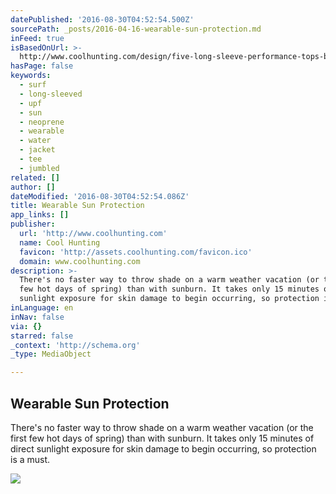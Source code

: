 ```yaml
---
datePublished: '2016-08-30T04:52:54.500Z'
sourcePath: _posts/2016-04-16-wearable-sun-protection.md
inFeed: true
isBasedOnUrl: >-
  http://www.coolhunting.com/design/five-long-sleeve-performance-tops-beach-sun-protection
hasPage: false
keywords:
  - surf
  - long-sleeved
  - upf
  - sun
  - neoprene
  - wearable
  - water
  - jacket
  - tee
  - jumbled
related: []
author: []
dateModified: '2016-08-30T04:52:54.086Z'
title: Wearable Sun Protection
app_links: []
publisher:
  url: 'http://www.coolhunting.com'
  name: Cool Hunting
  favicon: 'http://assets.coolhunting.com/favicon.ico'
  domain: www.coolhunting.com
description: >-
  There's no faster way to throw shade on a warm weather vacation (or the first
  few hot days of spring) than with sunburn. It takes only 15 minutes of direct
  sunlight exposure for skin damage to begin occurring, so protection is a must.
inLanguage: en
inNav: false
via: {}
starred: false
_context: 'http://schema.org'
_type: MediaObject

---
```

<article style=""><h1>Wearable Sun Protection</h1><p>There's no faster way to throw shade on a warm weather vacation (or the first few hot days of spring) than with sunburn. It takes only 15 minutes of direct sunlight exposure for skin damage to begin occurring, so protection is a must.</p><img src="http://assets.coolhunting.com/coolhunting/2016/03/17/large_UV_protection_clothing_hero.jpg" /></article>